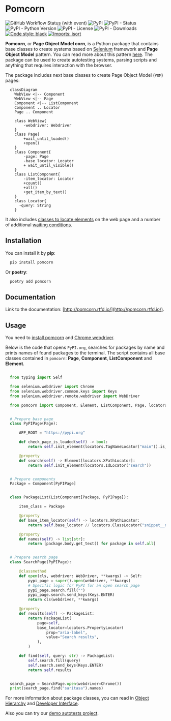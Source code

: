 # Pomcorn

![GitHub Workflow Status (with event)](https://img.shields.io/github/actions/workflow/status/saritasa-nest/pomcorn/pre-commit.yml) ![PyPI](https://img.shields.io/pypi/v/pomcorn) ![PyPI - Status](https://img.shields.io/pypi/status/pomcorn) ![PyPI - Python Version](https://img.shields.io/pypi/pyversions/pomcorn) ![PyPI - License](https://img.shields.io/pypi/l/pomcorn) ![PyPI - Downloads](https://img.shields.io/pypi/dm/pomcorn) [![Code style: black](https://img.shields.io/badge/code%20style-black-000000.svg)](https://github.com/psf/black) [![Imports: isort](https://img.shields.io/badge/%20imports-isort-%231674b1?style=flat&labelColor=ef8336)](https://pycqa.github.io/isort/)

**Pomcorn**, or **Page Object Model corn**, is a Python package that contains base classes to create systems based on [Selenium](https://github.com/SeleniumHQ/selenium#selenium) framework and **Page Object Model** pattern. You can read more about this pattern [here](https://www.selenium.dev/documentation/test_practices/encouraged/page_object_models/). The package can be used to create autotesting systems, parsing scripts and anything that requires
interaction with the browser.

The package includes next base classes to create Page Object Model (``POM``) pages:

```mermaid
  classDiagram
    WebView <|-- Component
    WebView <|-- Page
    Component <|-- ListComponent
    Component .. Locator
    Page .. Component

    class WebView{
        -webdriver: Webdriver
    }
    class Page{
        +wait_until_loaded()
        +open()
    }
    class Component{
        -page: Page
        -base_locator: Locator
        + wait_until_visible()
    }
    class ListComponent{
        -item_locator: Locator
        +count()
        +all()
        +get_item_by_text()
    }
    class Locator{
      -query: String
    }

```

It also includes [classes to locate elements](https://pomcorn.readthedocs.io/en/latest/locators.html) on the web page and a number of additional [waiting conditions](https://pomcorn.readthedocs.io/en/latest/waits_conditions.html>).

## Installation

You can install it by **pip**:

```bash
  pip install pomcorn
```

Or **poetry**:

```bash
  poetry add pomcorn
```

## Documentation

Link to the documentation: [http://pomcorn.rtfd.io/](http://pomcorn.rtfd.io/).

## Usage

You need to [install pomcorn](https://pomcorn.readthedocs.io/en/latest/installation.html) and [Chrome webdriver](https://pomcorn.readthedocs.io/en/latest/installation.html#chrome-driver).

Below is the code that opens ``PyPI.org``, searches for packages by name and prints names of found packages to the terminal. The script contains all base classes contained in ``pomcorn``: **Page**, **Component**, **ListComponent** and **Element**.

```python

  from typing import Self

  from selenium.webdriver import Chrome
  from selenium.webdriver.common.keys import Keys
  from selenium.webdriver.remote.webdriver import WebDriver

  from pomcorn import Component, Element, ListComponent, Page, locators


  # Prepare base page
  class PyPIPage(Page):

      APP_ROOT = "https://pypi.org"

      def check_page_is_loaded(self) -> bool:
          return self.init_element(locators.TagNameLocator("main")).is_displayed

      @property
      def search(self) -> Element[locators.XPathLocator]:
          return self.init_element(locators.IdLocator("search"))


  # Prepare components
  Package = Component[PyPIPage]


  class PackageList(ListComponent[Package, PyPIPage]):

      item_class = Package

      @property
      def base_item_locator(self) -> locators.XPathLocator:
          return self.base_locator // locators.ClassLocator("snippet__name")

      @property
      def names(self) -> list[str]:
          return [package.body.get_text() for package in self.all]


  # Prepare search page
  class SearchPage(PyPIPage):

      @classmethod
      def open(cls, webdriver: WebDriver, **kwargs) -> Self:
          pypi_page = super().open(webdriver, **kwargs)
          # Specific logic for PyPI for an open search page
          pypi_page.search.fill("")
          pypi_page.search.send_keys(Keys.ENTER)
          return cls(webdriver, **kwargs)

      @property
      def results(self) -> PackageList:
          return PackageList(
              page=self,
              base_locator=locators.PropertyLocator(
                  prop="aria-label",
                  value="Search results",
              ),
          )

      def find(self, query: str) -> PackageList:
          self.search.fill(query)
          self.search.send_keys(Keys.ENTER)
          return self.results


  search_page = SearchPage.open(webdriver=Chrome())
  print(search_page.find("saritasa").names)
```

For more information about package classes, you can read in [Object Hierarchy](https://pomcorn.readthedocs.io/en/latest/objects_hierarchy.html) and [Developer Interface](https://pomcorn.readthedocs.io/en/latest/developer_interface.html).

Also you can try our [demo autotests project](https://pomcorn.readthedocs.io/en/latest/demo.html).
